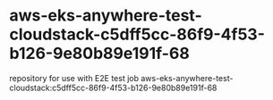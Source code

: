 # aws-eks-anywhere-test-cloudstack-c5dff5cc-86f9-4f53-b126-9e80b89e191f-68
repository for use with E2E test job aws-eks-anywhere-test-cloudstack:c5dff5cc-86f9-4f53-b126-9e80b89e191f-68
